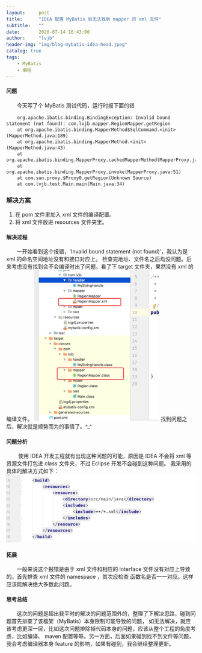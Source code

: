 ```yaml
---
layout:     post
title:      "IDEA 配置 MyBatis 后无法找到 mapper 的 xml 文件"
subtitle:   ""
date:       2020-07-14 16:43:00
author:     "lvjb"
header-img: "img/blog-mybatis-idea-head.jpeg"
catalog: true
tags:
    - MyBatis
    - 编程
---
```


#### 问题

&emsp;&emsp;今天写了个 MyBatis 测试代码，运行时报下面的错

        org.apache.ibatis.binding.BindingException: Invalid bound statement (not found): com.lvjb.mapper.RegionMapper.getRegion
        at org.apache.ibatis.binding.MapperMethod$SqlCommand.<init>(MapperMethod.java:189)
 	    at org.apache.ibatis.binding.MapperMethod.<init>(MapperMethod.java:43)
 	    at org.apache.ibatis.binding.MapperProxy.cachedMapperMethod(MapperProxy.java:58)
 	    at org.apache.ibatis.binding.MapperProxy.invoke(MapperProxy.java:51)
 	    at com.sun.proxy.$Proxy0.getRegion(Unknown Source)
        at com.lvjb.test.Main.main(Main.java:34)

    
### 解决方案

1. 在 pom 文件里加入 xml 文件的编译配置。
2. 将 xml 文件放进 resources 文件夹里。
    
#### 解决过程

&emsp;&emsp;一开始看到这个报错，'Invalid bound statement (not found)'，我认为是 xml 的命名空间地址没有和接口对应上。
检查完地址、文件名之后均没问题。后来考虑没有找到会不会编译时出了问题，看了下 target 文件夹，果然没有 xml 的编译文件。
 <img src="/img/in-post/post-idea-mybatis/post-mybatis-no-xml.png" style="height:400px">
找到问题之后，解决就是顺势而为的事情了。^_^
 
#### 问题分析
&emsp;&emsp; 使用 IDEA 开发工程就有出现这种问题的可能，原因是 IDEA 不会将 xml 等资源文件打包进 class 文件夹，不过 Eclipse 开发不会碰到这种问题。
我采用的具体的解决方式如下：
 ![](/img/in-post/post-idea-mybatis/post-mybatis-pom-build.jpg)
 
#### 拓展
&emsp;&emsp;一般来说这个报错是由于 xml 文件和相应的 interface 文件没有对应上导致的。首先排查 xml 文件的 namespace ，其次应检查
函数名是否一一对应。这样应该能解决绝大多数此问题。

#### 思考总结
&emsp;&emsp;这次的问题是超出我平时的解决的问题范围外的，整理了下解决思路，碰到问题首先排查了该框架（MyBatis）本身限制可能导致的问题，
如无法解决，就应该考虑更深一层，比如这次问题排除掉代码本身的问题，应该从整个工程的角度考虑，比如编译、 maven 配置等等。另一方面，后面如果碰到找不到文件等问题，
我会考虑编译器本身 feature 的影响，如果有碰到，我会继续整理更新。

 
 





